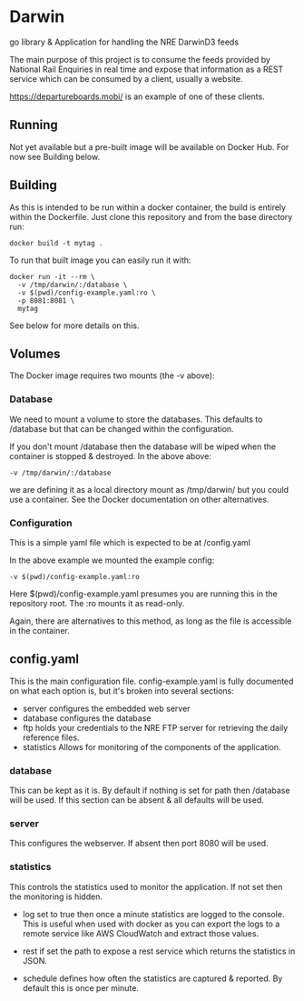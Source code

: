 # Darwin
go library &amp; Application for handling the NRE DarwinD3 feeds

The main purpose of this project is to consume the feeds provided by National Rail Enquiries in real time and expose that information as a REST service which can be consumed by a client, usually a website.

https://departureboards.mobi/ is an example of one of these clients.

## Running

Not yet available but a pre-built image will be available on Docker Hub.
For now see Building below.

## Building

As this is intended to be run within a docker container, the build is entirely within the Dockerfile. Just clone this repository and from the base directory run:

    docker build -t mytag .

To run that built image you can easily run it with:

    docker run -it --rm \
      -v /tmp/darwin/:/database \
      -v $(pwd)/config-example.yaml:ro \
      -p 8081:8081 \
      mytag

See below for more details on this.

## Volumes

The Docker image requires two mounts (the -v above):

### Database

We need to mount a volume to store the databases. This defaults to /database but that can be changed within the configuration.

If you don't mount /database then the database will be wiped when the container is stopped & destroyed. In the above above:

    -v /tmp/darwin/:/database

we are defining it as a local directory mount as /tmp/darwin/ but you could use a container. See the Docker documentation on other alternatives.

### Configuration

This is a simple yaml file which is expected to be at /config.yaml

In the above example we mounted the example config:

    -v $(pwd)/config-example.yaml:ro

Here $(pwd)/config-example.yaml presumes you are running this in the repository root. The :ro mounts it as read-only.

Again, there are alternatives to this method, as long as the file is accessible in the container.

## config.yaml

This is the main configuration file. config-example.yaml is fully documented on what each option is, but it's broken into several sections:

* server configures the embedded web server
* database configures the database
* ftp holds your credentials to the NRE FTP server for retrieving the daily reference files.
* statistics Allows for monitoring of the components of the application.

### database

This can be kept as it is. By default if nothing is set for path then /database will be used. If this section can be absent & all defaults will be used.

### server

This configures the webserver. If absent then port 8080 will be used.

### statistics

This controls the statistics used to monitor the application. If not set then
the monitoring is hidden.

* log set to true then once a minute statistics are logged to the console. This is useful when used with docker as you can export the logs to a remote service like AWS CloudWatch and extract those values.

* rest if set the path to expose a rest service which returns the statistics in JSON.

* schedule defines how often the statistics are captured & reported. By default this is once per minute.
